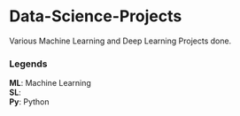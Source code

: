 # Data-Science-Projects
Various Machine Learning and Deep Learning Projects done. 
### Legends
**ML**: Machine Learning </br>
**SL**: </br>
**Py**: Python </br>
